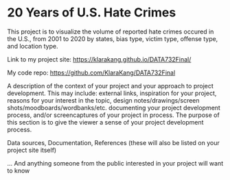 # 20 Years of U.S. Hate Crimes
This project is to visualize the volume of reported hate crimes occured in the U.S., from 2001 to 2020 by states, bias type, victim type, offense type, and location type.

Link to my project site: https://klarakang.github.io/DATA732Final/

My code repo: https://github.com/KlaraKang/DATA732Final

A description of the context of your project and your approach to project development. This may include: external links, inspiration for your project, reasons for your interest in the topic, design notes/drawings/screen shots/moodboards/wordbanks/etc. documenting your project development process, and/or screencaptures of your project in process. The purpose of this section is to give the viewer a sense of your project development process.

Data sources, Documentation, References (these will also be listed on your project site itself)

... And anything someone from the public interested in your project will want to know